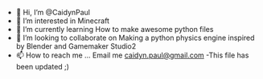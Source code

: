 - 👋 Hi, I’m @CaidynPaul
- 👀 I’m interested in Minecraft
- 🌱 I’m currently learning How to make awesome python files
- 💞️ I’m looking to collaborate on Making a python physics engine inspired by Blender and Gamemaker Studio2
- 📫 How to reach me ... Email me caidyn.paul@gmail.com
-This file has been updated ;)
<!---
CaidynPaul/CaidynPaul is a ✨ special ✨ repository because its `README.md` (this file) appears on your GitHub profile.
You can click the Preview link to take a look at your changes.
--->
